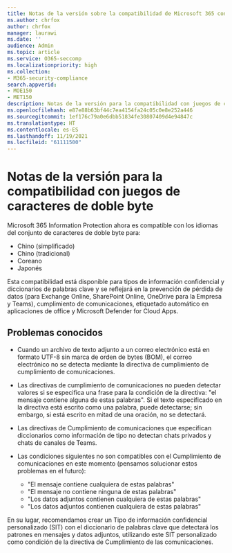 ```yaml
---
title: Notas de la versión sobre la compatibilidad de Microsoft 365 con el conjunto de caracteres de doble byte
ms.author: chrfox
author: chrfox
manager: laurawi
ms.date: ''
audience: Admin
ms.topic: article
ms.service: O365-seccomp
ms.localizationpriority: high
ms.collection:
- M365-security-compliance
search.appverid:
- MOE150
- MET150
description: Notas de la versión para la compatibilidad con juegos de caracteres de doble byte.
ms.openlocfilehash: e87e88b63bf44c7ea4154fa24c05c0e8e252a446
ms.sourcegitcommit: 1ef176c79a0e6dbb51834fe30807409d4e94847c
ms.translationtype: HT
ms.contentlocale: es-ES
ms.lasthandoff: 11/19/2021
ms.locfileid: "61111500"
---
```

# <a name="support-for-double-byte-character-set-release-notes"></a>Notas de la versión para la compatibilidad con juegos de caracteres de doble byte

 Microsoft 365 Information Protection ahora es compatible con los idiomas del conjunto de caracteres de doble byte para:

- Chino (simplificado)
- Chino (tradicional)
- Coreano
- Japonés

Esta compatibilidad está disponible para tipos de información confidencial y diccionarios de palabras clave y se reflejará en la prevención de pérdida de datos (para Exchange Online, SharePoint Online, OneDrive para la Empresa y Teams), cumplimiento de comunicaciones, etiquetado automático en aplicaciones de office y Microsoft Defender for Cloud Apps.

## <a name="known-issues"></a>Problemas conocidos

- Cuando un archivo de texto adjunto a un correo electrónico está en formato UTF-8 sin marca de orden de bytes (BOM), el correo electrónico no se detecta mediante la directiva de cumplimiento de cumplimiento de comunicaciones.

- Las directivas de cumplimiento de comunicaciones no pueden detectar valores si se especifica una frase para la condición de la directiva: "el mensaje contiene alguna de estas palabras". Si el texto especificado en la directiva está escrito como una palabra, puede detectarse; sin embargo, si está escrito en mitad de una oración, no se detectará.

- Las directivas de Cumplimiento de comunicaciones que especifican diccionarios como información de tipo no detectan chats privados y chats de canales de Teams.

- Las condiciones siguientes no son compatibles con el Cumplimiento de comunicaciones en este momento (pensamos solucionar estos problemas en el futuro): 
  - "El mensaje contiene cualquiera de estas palabras"
  - "El mensaje no contiene ninguna de estas palabras"
  - "Los datos adjuntos contienen cualquiera de estas palabras"
  - "Los datos adjuntos contienen cualquiera de estas palabras"

En su lugar, recomendamos crear un Tipo de información confidencial personalizado (SIT) con el diccionario de palabras clave que detectará los patrones en mensajes y datos adjuntos, utilizando este SIT personalizado como condición de la directiva de Cumplimiento de las comunicaciones.
